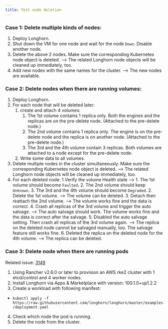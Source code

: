 ```yaml
---
title: Test node deletion
---
```


### Case 1: Delete multiple kinds of nodes:
1. Deploy Longhorn.
2. Shut down the VM for one node and wait for the node `Down`. Disable another node.
3. Delete the above 2 nodes. Make sure the corresponding Kubernetes node object is deleted. --> The related Longhorn node objects will be cleaned up immediately, too.
4. Add new nodes with the same names for the cluster. --> The new nodes are available. 


### Case 2: Delete nodes when there are running volumes:
1. Deploy Longhorn.
2. For each node that will be deleted later: 
    1. create and attach 4 volumes:
        1. The 1st volume contains 1 replica only. Both the engines and the replicas are on the pre-delete node. (Attached to the pre-delete node.)
        2. The 2nd volume contains 1 replica only. The engine is on the pre-delete node and the replica is on another node. (Attached to the pre-delete node.)
        3. The 3rd and the 4th volume contain 3 replicas. Both volumes are attached to a node except for the pre-delete node.
    2. Write some data to all volumes.
3. Delete multiple nodes in the cluster simultaneously. Make sure the corresponding Kubernetes node object is deleted. --> The related Longhorn node objects will be cleaned up immediately, too.
4. For each deleted node:
    1.Verify the volume Health state  -->
        1. The 1st volume should become `Faulted`.
        2. The 2nd volume should keep `Unknown`.
        3. The 3rd and the 4th volume should become `Degraded`.
    2. Delete the 1st volume. --> The volume can be deleted.
    3. Detach then reattach the 2nd volume. --> The volume works fine and the data is correct.
    4. Crash all replicas of the 3rd volume and trigger the auto salvage. --> The auto salvage should work. The volume works fine and the data is correct after the salvage.
    5. Disabled the auto salvage setting. Then crash all replicas of the 3rd volume again. --> The replica on the deleted node cannot be salvaged manually, too. The salvage feature still works fine.
    6. Deleted the replica on the deleted node for the 4th volume. --> The replica can be deleted.

### Case 3: Delete node when there are running pods
Related issue: [3149](https://github.com/longhorn/longhorn/issues/3149)

1. Using Rancher v2.6.0 or later to provision an AWS rke2 cluster with 1 etcd/control and 4 worker nodes.
2. Install Longhorn via Apps & Marketplace with version: 100.1.0+up1.2.2 
3. Create a workload with following manifest:
-  ```kubectl apply -f https://raw.githubusercontent.com/longhorn/longhorn/master/examples/deployment.yaml```
4. Check which node the pod is running.
5. Delete the node from the cluster.

